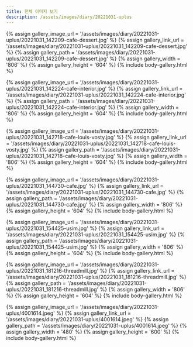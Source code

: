 ```yaml
---
title: 전체 이미지 보기
description: /assets/images/diary/20221031-uplus
---
```




{% assign gallery_image_url = '/assets/images/diary/20221031-uplus/20221031_142209-cafe-dessert.jpg' %}
{% assign gallery_link_url = '/assets/images/diary/20221031-uplus/20221031_142209-cafe-dessert.jpg' %}
{% assign gallery_path = '/assets/images/diary/20221031-uplus/20221031_142209-cafe-dessert.jpg' %}
{% assign gallery_width = '806'  %}
{% assign gallery_height = '604'  %}
{% include body-gallery.html %}

{% assign gallery_image_url = '/assets/images/diary/20221031-uplus/20221031_142224-cafe-interior.jpg' %}
{% assign gallery_link_url = '/assets/images/diary/20221031-uplus/20221031_142224-cafe-interior.jpg' %}
{% assign gallery_path = '/assets/images/diary/20221031-uplus/20221031_142224-cafe-interior.jpg' %}
{% assign gallery_width = '806'  %}
{% assign gallery_height = '604'  %}
{% include body-gallery.html %}

{% assign gallery_image_url = '/assets/images/diary/20221031-uplus/20221031_142718-cafe-louis-vosty.jpg' %}
{% assign gallery_link_url = '/assets/images/diary/20221031-uplus/20221031_142718-cafe-louis-vosty.jpg' %}
{% assign gallery_path = '/assets/images/diary/20221031-uplus/20221031_142718-cafe-louis-vosty.jpg' %}
{% assign gallery_width = '806'  %}
{% assign gallery_height = '604'  %}
{% include body-gallery.html %}

{% assign gallery_image_url = '/assets/images/diary/20221031-uplus/20221031_144730-cafe.jpg' %}
{% assign gallery_link_url = '/assets/images/diary/20221031-uplus/20221031_144730-cafe.jpg' %}
{% assign gallery_path = '/assets/images/diary/20221031-uplus/20221031_144730-cafe.jpg' %}
{% assign gallery_width = '806'  %}
{% assign gallery_height = '604'  %}
{% include body-gallery.html %}

{% assign gallery_image_url = '/assets/images/diary/20221031-uplus/20221031_154425-usim.jpg' %}
{% assign gallery_link_url = '/assets/images/diary/20221031-uplus/20221031_154425-usim.jpg' %}
{% assign gallery_path = '/assets/images/diary/20221031-uplus/20221031_154425-usim.jpg' %}
{% assign gallery_width = '806'  %}
{% assign gallery_height = '604'  %}
{% include body-gallery.html %}

{% assign gallery_image_url = '/assets/images/diary/20221031-uplus/20221031_181216-threadmill.jpg' %}
{% assign gallery_link_url = '/assets/images/diary/20221031-uplus/20221031_181216-threadmill.jpg' %}
{% assign gallery_path = '/assets/images/diary/20221031-uplus/20221031_181216-threadmill.jpg' %}
{% assign gallery_width = '806'  %}
{% assign gallery_height = '604'  %}
{% include body-gallery.html %}

{% assign gallery_image_url = '/assets/images/diary/20221031-uplus/4001614.jpeg' %}
{% assign gallery_link_url = '/assets/images/diary/20221031-uplus/4001614.jpeg' %}
{% assign gallery_path = '/assets/images/diary/20221031-uplus/4001614.jpeg' %}
{% assign gallery_width = '480'  %}
{% assign gallery_height = '600'  %}
{% include body-gallery.html %}
